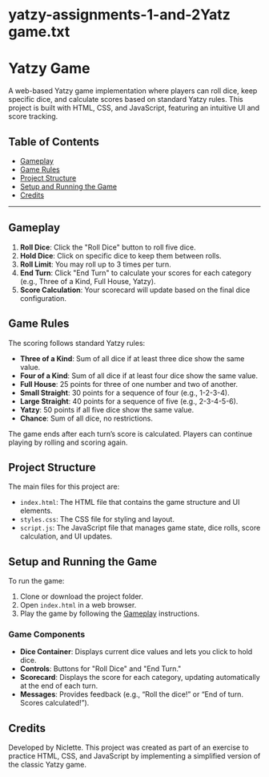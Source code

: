 # yatzy-assignments-1-and-2Yatz game.txt
# Yatzy Game
 
A web-based Yatzy game implementation where players can roll dice, keep specific dice, and calculate scores based on standard Yatzy rules. This project is built with HTML, CSS, and JavaScript, featuring an intuitive UI and score tracking.
 
## Table of Contents
- [Gameplay](#gameplay)
- [Game Rules](#game-rules)
- [Project Structure](#project-structure)
- [Setup and Running the Game](#setup-and-running-the-game)
- [Credits](#credits)
 
---
 
## Gameplay
 
1. **Roll Dice**: Click the "Roll Dice" button to roll five dice.
2. **Hold Dice**: Click on specific dice to keep them between rolls.
3. **Roll Limit**: You may roll up to 3 times per turn.
4. **End Turn**: Click "End Turn" to calculate your scores for each category (e.g., Three of a Kind, Full House, Yatzy).
5. **Score Calculation**: Your scorecard will update based on the final dice configuration.
 
## Game Rules
 
The scoring follows standard Yatzy rules:
- **Three of a Kind**: Sum of all dice if at least three dice show the same value.
- **Four of a Kind**: Sum of all dice if at least four dice show the same value.
- **Full House**: 25 points for three of one number and two of another.
- **Small Straight**: 30 points for a sequence of four (e.g., 1-2-3-4).
- **Large Straight**: 40 points for a sequence of five (e.g., 2-3-4-5-6).
- **Yatzy**: 50 points if all five dice show the same value.
- **Chance**: Sum of all dice, no restrictions.
 
The game ends after each turn’s score is calculated. Players can continue playing by rolling and scoring again.
 
## Project Structure
 
The main files for this project are:
- `index.html`: The HTML file that contains the game structure and UI elements.
- `styles.css`: The CSS file for styling and layout.
- `script.js`: The JavaScript file that manages game state, dice rolls, score calculation, and UI updates.
 
## Setup and Running the Game
 
To run the game:
1. Clone or download the project folder.
2. Open `index.html` in a web browser.
3. Play the game by following the [Gameplay](#gameplay) instructions.
 
### Game Components
- **Dice Container**: Displays current dice values and lets you click to hold dice.
- **Controls**: Buttons for "Roll Dice" and "End Turn."
- **Scorecard**: Displays the score for each category, updating automatically at the end of each turn.
- **Messages**: Provides feedback (e.g., “Roll the dice!” or “End of turn. Scores calculated!”).
 
## Credits
 
Developed by Niclette. This project was created as part of an exercise to practice HTML, CSS, and JavaScript by implementing a simplified version of the classic Yatzy game.
